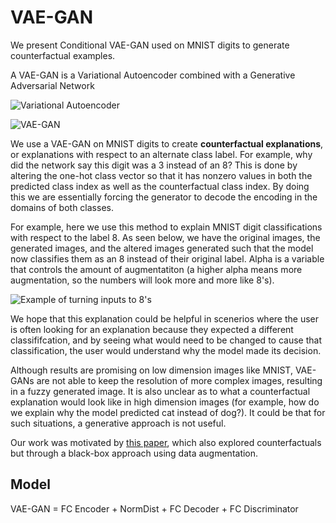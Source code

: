 # VAE-GAN
We present Conditional VAE-GAN used on MNIST digits to generate counterfactual examples.

A VAE-GAN is a Variational Autoencoder combined with a Generative Adversarial Network

![Variational Autoencoder](https://i.ibb.co/Bsq0HjT/Screen-Shot-2019-05-28-at-10-44-45-AM.png)

![VAE-GAN](https://i.ibb.co/1m6YHr1/Screen-Shot-2019-05-28-at-10-43-26-AM.png)

We use a VAE-GAN on MNIST digits to create **counterfactual explanations**, or explanations with respect to an alternate class label. For example, why did the network say this digit was a 3 instead of an 8?
This is done by altering the one-hot class vector so that it has nonzero values in both the predicted class index as well as the counterfactual class index. By doing this we are essentially forcing the generator to decode the encoding in the domains of both classes.  

For example, here we use this method to explain MNIST digit classifications with respect to the label 8. As seen below, we have the original images, the generated images, and the altered images generated such that the model now classifies them as an 8 instead of their original label. Alpha is a variable that controls the amount of augmentatiton (a higher alpha means more augmentation, so the numbers will look more and more like 8's). 

![Example of turning inputs to 8's](https://i.ibb.co/RD86g3B/Screen-Shot-2019-05-28-at-11-04-59-AM.png)

We hope that this explanation could be helpful in scenerios where the user is often looking for an explanation because they expected a different classififcation, and by seeing what would need to be changed to cause that classification, the user would understand why the model made its decision. 

Although results are promising on low dimension images like MNIST, VAE-GANs are not able to keep the resolution of more complex images, resulting in a fuzzy generated image. It is also unclear as to what a counterfactual explanation would look like in high dimension images (for example, how do we explain why the model predicted cat instead of dog?). It could be that for such situations, a generative approach is not useful. 

Our work was motivated by [this paper](https://papers.nips.cc/paper/7340-explanations-based-on-the-missing-towards-contrastive-explanations-with-pertinent-negatives.pdf), which also explored counterfactuals but through a black-box approach using data augmentation. 

## Model
VAE-GAN = FC Encoder + NormDist + FC Decoder + FC Discriminator  
